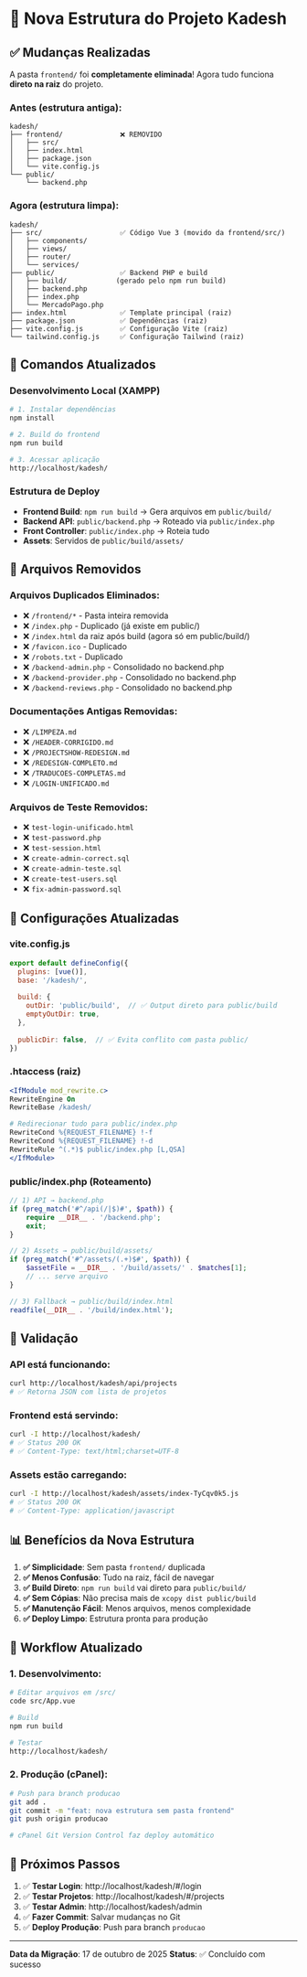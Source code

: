 # 📁 Nova Estrutura do Projeto Kadesh

## ✅ Mudanças Realizadas

A pasta `frontend/` foi **completamente eliminada**! Agora tudo funciona **direto na raiz** do projeto.

### Antes (estrutura antiga):
```
kadesh/
├── frontend/              ❌ REMOVIDO
│   ├── src/
│   ├── index.html
│   ├── package.json
│   └── vite.config.js
└── public/
    └── backend.php
```

### Agora (estrutura limpa):
```
kadesh/
├── src/                   ✅ Código Vue 3 (movido da frontend/src/)
│   ├── components/
│   ├── views/
│   ├── router/
│   └── services/
├── public/                ✅ Backend PHP e build
│   ├── build/            (gerado pelo npm run build)
│   ├── backend.php
│   ├── index.php
│   └── MercadoPago.php
├── index.html             ✅ Template principal (raiz)
├── package.json           ✅ Dependências (raiz)
├── vite.config.js         ✅ Configuração Vite (raiz)
└── tailwind.config.js     ✅ Configuração Tailwind (raiz)
```

## 🚀 Comandos Atualizados

### Desenvolvimento Local (XAMPP)

```bash
# 1. Instalar dependências
npm install

# 2. Build do frontend
npm run build

# 3. Acessar aplicação
http://localhost/kadesh/
```

### Estrutura de Deploy

- **Frontend Build**: `npm run build` → Gera arquivos em `public/build/`
- **Backend API**: `public/backend.php` → Roteado via `public/index.php`
- **Front Controller**: `public/index.php` → Roteia tudo
- **Assets**: Servidos de `public/build/assets/`

## 📝 Arquivos Removidos

### Arquivos Duplicados Eliminados:
- ❌ `/frontend/*` - Pasta inteira removida
- ❌ `/index.php` - Duplicado (já existe em public/)
- ❌ `/index.html` da raiz após build (agora só em public/build/)
- ❌ `/favicon.ico` - Duplicado
- ❌ `/robots.txt` - Duplicado
- ❌ `/backend-admin.php` - Consolidado no backend.php
- ❌ `/backend-provider.php` - Consolidado no backend.php
- ❌ `/backend-reviews.php` - Consolidado no backend.php

### Documentações Antigas Removidas:
- ❌ `/LIMPEZA.md`
- ❌ `/HEADER-CORRIGIDO.md`
- ❌ `/PROJECTSHOW-REDESIGN.md`
- ❌ `/REDESIGN-COMPLETO.md`
- ❌ `/TRADUCOES-COMPLETAS.md`
- ❌ `/LOGIN-UNIFICADO.md`

### Arquivos de Teste Removidos:
- ❌ `test-login-unificado.html`
- ❌ `test-password.php`
- ❌ `test-session.html`
- ❌ `create-admin-correct.sql`
- ❌ `create-admin-teste.sql`
- ❌ `create-test-users.sql`
- ❌ `fix-admin-password.sql`

## 🔧 Configurações Atualizadas

### vite.config.js
```javascript
export default defineConfig({
  plugins: [vue()],
  base: '/kadesh/',
  
  build: {
    outDir: 'public/build',  // ✅ Output direto para public/build
    emptyOutDir: true,
  },
  
  publicDir: false,  // ✅ Evita conflito com pasta public/
})
```

### .htaccess (raiz)
```apache
<IfModule mod_rewrite.c>
RewriteEngine On
RewriteBase /kadesh/

# Redirecionar tudo para public/index.php
RewriteCond %{REQUEST_FILENAME} !-f
RewriteCond %{REQUEST_FILENAME} !-d
RewriteRule ^(.*)$ public/index.php [L,QSA]
</IfModule>
```

### public/index.php (Roteamento)
```php
// 1) API → backend.php
if (preg_match('#^/api(/|$)#', $path)) {
    require __DIR__ . '/backend.php';
    exit;
}

// 2) Assets → public/build/assets/
if (preg_match('#^/assets/(.+)$#', $path)) {
    $assetFile = __DIR__ . '/build/assets/' . $matches[1];
    // ... serve arquivo
}

// 3) Fallback → public/build/index.html
readfile(__DIR__ . '/build/index.html');
```

## 🧪 Validação

### API está funcionando:
```bash
curl http://localhost/kadesh/api/projects
# ✅ Retorna JSON com lista de projetos
```

### Frontend está servindo:
```bash
curl -I http://localhost/kadesh/
# ✅ Status 200 OK
# ✅ Content-Type: text/html;charset=UTF-8
```

### Assets estão carregando:
```bash
curl -I http://localhost/kadesh/assets/index-TyCqv0k5.js
# ✅ Status 200 OK
# ✅ Content-Type: application/javascript
```

## 📊 Benefícios da Nova Estrutura

1. **✅ Simplicidade**: Sem pasta `frontend/` duplicada
2. **✅ Menos Confusão**: Tudo na raiz, fácil de navegar
3. **✅ Build Direto**: `npm run build` vai direto para `public/build/`
4. **✅ Sem Cópias**: Não precisa mais de `xcopy dist public/build`
5. **✅ Manutenção Fácil**: Menos arquivos, menos complexidade
6. **✅ Deploy Limpo**: Estrutura pronta para produção

## 🔄 Workflow Atualizado

### 1. Desenvolvimento:
```bash
# Editar arquivos em /src/
code src/App.vue

# Build
npm run build

# Testar
http://localhost/kadesh/
```

### 2. Produção (cPanel):
```bash
# Push para branch producao
git add .
git commit -m "feat: nova estrutura sem pasta frontend"
git push origin producao

# cPanel Git Version Control faz deploy automático
```

## 🎯 Próximos Passos

1. ✅ **Testar Login**: http://localhost/kadesh/#/login
2. ✅ **Testar Projetos**: http://localhost/kadesh/#/projects
3. ✅ **Testar Admin**: http://localhost/kadesh/admin
4. ✅ **Fazer Commit**: Salvar mudanças no Git
5. ✅ **Deploy Produção**: Push para branch `producao`

---

**Data da Migração**: 17 de outubro de 2025
**Status**: ✅ Concluído com sucesso
